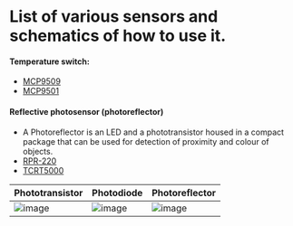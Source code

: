 # List of various sensors and schematics of how to use it. 

#### Temperature switch:
- [MCP9509](https://ww1.microchip.com/downloads/aemDocuments/documents/OTH/ProductDocuments/DataSheets/22114a.pdf)
- [MCP9501](https://ww1.microchip.com/downloads/aemDocuments/documents/OTH/ProductDocuments/DataSheets/20002268B.pdf)

#### Reflective photosensor (photoreflector)
- A Photoreflector is an LED and a phototransistor housed in a compact package that can be used for detection of proximity and colour of objects.
- [RPR-220](https://fscdn.rohm.com/en/products/databook/datasheet/opto/optical_sensor/photosensor/rpr-220.pdf)
- [TCRT5000](https://www.vishay.com/docs/83760/tcrt5000.pdf)

| Phototransistor | Photodiode | Photoreflector |
|--|--|--|
| ![image](https://user-images.githubusercontent.com/42329930/198909253-7a7b3b63-b12a-4d83-9d66-976a1db40803.png) | ![image](https://user-images.githubusercontent.com/42329930/198909280-3ed1de7b-338d-410b-8ad9-36d40d7cbebe.png) | ![image](https://user-images.githubusercontent.com/42329930/198909506-97f72c4b-4dd2-4917-8bda-4a8798c2462b.png) |


####


####


####
